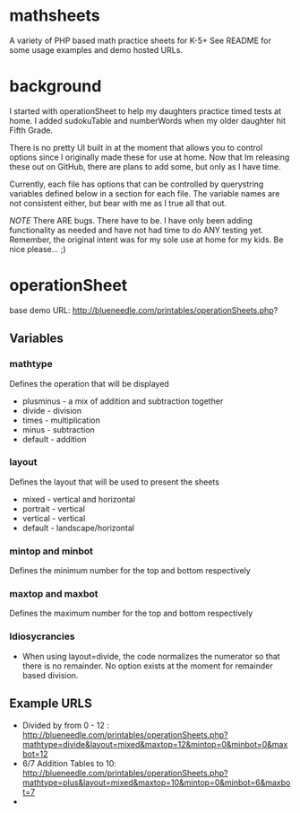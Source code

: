 mathsheets
==========

A variety of PHP based math practice sheets for K-5+  See README for some usage examples and demo hosted URLs.

background
==========

I started with operationSheet to help my daughters practice timed tests at home.  I added sudokuTable and numberWords when my older daughter hit Fifth Grade.

There is no pretty UI built in at the moment that allows you to control options since I originally made these for use at home.  Now that Im releasing these out on GitHub, there are plans to add some, but only as I have time.

Currently, each file has options that can be controlled by querystring variables defined below in a section for each file.  The variable names are not consistent either, but bear with me as I true all that out.

*NOTE*  There ARE bugs.  There have to be.  I have only been adding functionality as needed and have not had time to do ANY testing yet.  Remember, the original intent was for my sole use at home for my kids.  Be nice please... ;)

operationSheet
==============

base demo URL: http://blueneedle.com/printables/operationSheets.php?

## Variables

### mathtype
Defines the operation that will be displayed

* plusminus - a mix of addition and subtraction together
* divide - division
* times - multiplication
* minus - subtraction
* default - addition

### layout
Defines the layout that will be used to present the sheets

* mixed - vertical and horizontal
* portrait - vertical
* vertical - vertical
* default - landscape/horizontal

### mintop and minbot
Defines the minimum number for the top and bottom respectively

### maxtop and maxbot
Defines the maximum number for the top and bottom respectively


### Idiosycrancies
* When using layout=divide, the code normalizes the numerator so that there is no remainder.  No option exists at the moment for remainder based division.


## Example URLS
* Divided by from 0 - 12 : http://blueneedle.com/printables/operationSheets.php?mathtype=divide&layout=mixed&maxtop=12&mintop=0&minbot=0&maxbot=12
* 6/7 Addition Tables to 10: http://blueneedle.com/printables/operationSheets.php?mathtype=plus&layout=mixed&maxtop=10&mintop=0&minbot=6&maxbot=7
* 